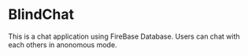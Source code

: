 # BlindChat

This is a chat application using FireBase Database. Users can chat with each others in anonomous mode.
